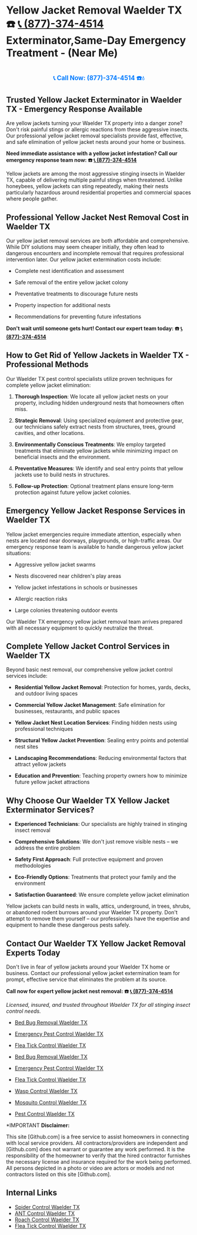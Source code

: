 # Yellow Jacket Removal Waelder TX ☎️ [📞 (877)-374-4514](https://pest-control-4514.netlify.app) Exterminator,Same-Day Emergency Treatment - (Near Me)
# 

<p align="center" style="font-size: 1.2em; font-weight: bold; margin: 20px 0;">
  <a href="https://pest-control-4514.netlify.app" target="_blank" style="color: #007BFF; text-decoration: none;">📞 Call Now: (877)-374-4514 ☎️💧</a>
</p>

## Trusted Yellow Jacket Exterminator in Waelder TX - Emergency Response Available

Are yellow jackets turning your Waelder TX property into a danger zone? Don't risk painful stings or allergic reactions from these aggressive insects. Our professional yellow jacket removal specialists provide fast, effective, and safe elimination of yellow jacket nests around your home or business.

**Need immediate assistance with a yellow jacket infestation? Call our emergency response team now: ☎️ [📞 (877)-374-4514](https://pest-control-4514.netlify.app)**

Yellow jackets are among the most aggressive stinging insects in Waelder TX, capable of delivering multiple painful stings when threatened. Unlike honeybees, yellow jackets can sting repeatedly, making their nests particularly hazardous around residential properties and commercial spaces where people gather.

## Professional Yellow Jacket Nest Removal Cost in Waelder TX

Our yellow jacket removal services are both affordable and comprehensive. While DIY solutions may seem cheaper initially, they often lead to dangerous encounters and incomplete removal that requires professional intervention later. Our yellow jacket extermination costs include:

- Complete nest identification and assessment

- Safe removal of the entire yellow jacket colony

- Preventative treatments to discourage future nests

- Property inspection for additional nests

- Recommendations for preventing future infestations

**Don't wait until someone gets hurt! Contact our expert team today: ☎️ [📞 (877)-374-4514](https://pest-control-4514.netlify.app)**

## How to Get Rid of Yellow Jackets in Waelder TX - Professional Methods

Our Waelder TX pest control specialists utilize proven techniques for complete yellow jacket elimination:

1. **Thorough Inspection**: We locate all yellow jacket nests on your property, including hidden underground nests that homeowners often miss.

2. **Strategic Removal**: Using specialized equipment and protective gear, our technicians safely extract nests from structures, trees, ground cavities, and other locations.

3. **Environmentally Conscious Treatments**: We employ targeted treatments that eliminate yellow jackets while minimizing impact on beneficial insects and the environment.

4. **Preventative Measures**: We identify and seal entry points that yellow jackets use to build nests in structures.

5. **Follow-up Protection**: Optional treatment plans ensure long-term protection against future yellow jacket colonies.

## Emergency Yellow Jacket Response Services in Waelder TX

Yellow jacket emergencies require immediate attention, especially when nests are located near doorways, playgrounds, or high-traffic areas. Our emergency response team is available to handle dangerous yellow jacket situations:

- Aggressive yellow jacket swarms

- Nests discovered near children's play areas

- Yellow jacket infestations in schools or businesses

- Allergic reaction risks

- Large colonies threatening outdoor events

Our Waelder TX emergency yellow jacket removal team arrives prepared with all necessary equipment to quickly neutralize the threat.

## Complete Yellow Jacket Control Services in Waelder TX

Beyond basic nest removal, our comprehensive yellow jacket control services include:

- **Residential Yellow Jacket Removal**: Protection for homes, yards, decks, and outdoor living spaces

- **Commercial Yellow Jacket Management**: Safe elimination for businesses, restaurants, and public spaces

- **Yellow Jacket Nest Location Services**: Finding hidden nests using professional techniques

- **Structural Yellow Jacket Prevention**: Sealing entry points and potential nest sites

- **Landscaping Recommendations**: Reducing environmental factors that attract yellow jackets

- **Education and Prevention**: Teaching property owners how to minimize future yellow jacket attractions

## Why Choose Our Waelder TX Yellow Jacket Exterminator Services?

- **Experienced Technicians**: Our specialists are highly trained in stinging insect removal

- **Comprehensive Solutions**: We don't just remove visible nests – we address the entire problem

- **Safety First Approach**: Full protective equipment and proven methodologies

- **Eco-Friendly Options**: Treatments that protect your family and the environment

- **Satisfaction Guaranteed**: We ensure complete yellow jacket elimination

Yellow jackets can build nests in walls, attics, underground, in trees, shrubs, or abandoned rodent burrows around your Waelder TX property. Don't attempt to remove them yourself – our professionals have the expertise and equipment to handle these dangerous pests safely.

## Contact Our Waelder TX Yellow Jacket Removal Experts Today

Don't live in fear of yellow jackets around your Waelder TX home or business. Contact our professional yellow jacket extermination team for prompt, effective service that eliminates the problem at its source.

**Call now for expert yellow jacket nest removal: ☎️ [📞 (877)-374-4514](https://pest-control-4514.netlify.app)**

*Licensed, insured, and trusted throughout Waelder TX for all stinging insect control needs.*


- [Bed Bug Removal Waelder TX](https://github.com/allyoucaneatsushiin/plumbing-texas/blob/main/Bed-Bug-Removal-Waelder-TX-877-374-4514-Exterminator-Same-Day-Emergency-Treatment-Near-Me.md)
- [Emergency Pest Control Waelder TX](https://github.com/allyoucaneatsushiin/plumbing-texas/blob/main/Emergency-Pest-Control-Waelder-TX-877-374-4514-24-7-Fast-Response-Near-Me.md)
- [Flea Tick Control Waelder TX](https://github.com/allyoucaneatsushiin/plumbing-texas/blob/main/Flea-Tick-Control-Waelder-TX-877-374-4514-Removal-Exterminator-Same-Day-Emergency-Treatment-Near-Me.md)


- [Bed Bug Removal Waelder TX](https://github.com/allyoucaneatsushiin/plumbing-texas/blob/main/Bed-Bug-Removal-Waelder-TX-877-374-4514-Exterminator-Same-Day-Emergency-Treatment-Near-Me.md)
- [Emergency Pest Control Waelder TX](https://github.com/allyoucaneatsushiin/plumbing-texas/blob/main/Emergency-Pest-Control-Waelder-TX-877-374-4514-24-7-Fast-Response-Near-Me.md)
- [Flea Tick Control Waelder TX](https://github.com/allyoucaneatsushiin/plumbing-texas/blob/main/Flea-Tick-Control-Waelder-TX-877-374-4514-Removal-Exterminator-Same-Day-Emergency-Treatment-Near-Me.md)


- [Wasp Control Waelder TX](https://github.com/allyoucaneatsushiin/plumbing-texas/blob/main/Wasp-Control-Waelder-TX-877-374-4514-Removal-Exterminator-Same-Day-Emergency-Treatment-Near-Me.md)
- [Mosquito Control Waelder TX](https://github.com/allyoucaneatsushiin/plumbing-texas/blob/main/Mosquito-Control-Waelder-TX-877-374-4514-Exterminator-Same-Day-Emergency-Treatment-Near-Me.md)
- [Pest Control Waelder TX](https://github.com/allyoucaneatsushiin/plumbing-texas/blob/main/Pest-Control-Waelder-TX-877-374-4514-Exterminator-Same-Day-Emergency-Treatment-Near-Me.md)


*IMPORTANT **Disclaimer:**  

This site [Github.com] is a free service to assist homeowners in connecting with local service providers. All contractors/providers are independent and [Github.com] does not warrant or guarantee any work performed. It is the responsibility of the homeowner to verify that the hired contractor furnishes the necessary license and insurance required for the work being performed. All persons depicted in a photo or video are actors or models and not contractors listed on this site [Github.com].


## Internal Links
- [Spider Control Waelder TX](https://github.com/allyoucaneatsushiin/plumbing-texas/blob/main/Spider-Control-Waelder-TX-877-374-4514-Removal-Exterminator-Same-Day-Emergency-Treatment-Near-Me.md)
- [ANT Control Waelder TX](https://github.com/allyoucaneatsushiin/plumbing-texas/blob/main/ANT-Control-Waelder-TX-877-374-4514-Prevention-Extermination-Same-Day-Emergency-Treatment-Near-Me.md)
- [Roach Control Waelder TX](https://github.com/allyoucaneatsushiin/plumbing-texas/blob/main/Roach-Control-Waelder-TX-877-374-4514-Removal-Exterminator-Same-Day-Emergency-Treatment-Near-Me.md)
- [Flea Tick Control Waelder TX](https://github.com/allyoucaneatsushiin/plumbing-texas/blob/main/Flea-Tick-Control-Waelder-TX-877-374-4514-Removal-Exterminator-Same-Day-Emergency-Treatment-Near-Me.md)
